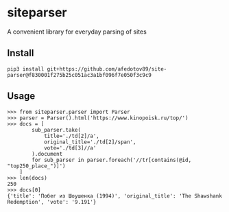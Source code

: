 siteparser
==============================

A convenient library for everyday parsing of sites

Install
-------

    pip3 install git+https://github.com/afedotov89/site-parser@f830001f275b25c051ac3a1bf096f7e050f3c9c9

Usage
-----

    >>> from siteparser.parser import Parser
    >>> parser = Parser().html('https://www.kinopoisk.ru/top/')
    >>> docs = [
            sub_parser.take(
                title='./td[2]/a',
                original_title='./td[2]/span',
                vote='./td[3]//a'
            ).document
            for sub_parser in parser.foreach('//tr[contains(@id, "top250_place_")]')
        ]
    >>> len(docs)
    250
    >>> docs[0]
    {'title': 'Побег из Шоушенка (1994)', 'original_title': 'The Shawshank Redemption', 'vote': '9.191'}


